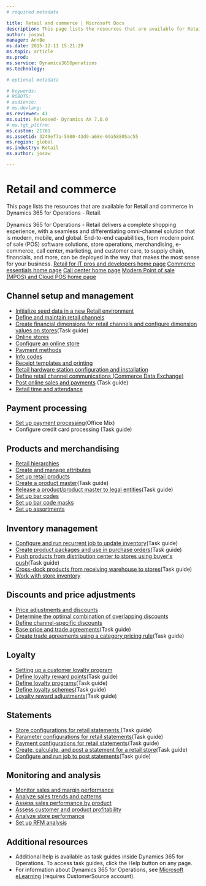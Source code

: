 ```yaml
---
# required metadata

title: Retail and commerce | Microsoft Docs
description: This page lists the resources that are available for Retail and commerce in Dynamics 365 for Operations - Retail.
author: josaw1
manager: AnnBe
ms.date: 2015-12-11 15:21:29
ms.topic: article
ms.prod: 
ms.service: Dynamics365Operations
ms.technology: 

# optional metadata

# keywords: 
# ROBOTS: 
# audience: 
# ms.devlang: 
ms.reviewer: 41
ms.suite: Released- Dynamics AX 7.0.0
# ms.tgt_pltfrm: 
ms.custom: 21781
ms.assetid: 3249ef7a-5900-43d9-a68e-69a58805ac55
ms.region: global
ms.industry: Retail
ms.author: josaw

---
```


# Retail and commerce

This page lists the resources that are available for Retail and commerce in Dynamics 365 for Operations - Retail.

Dynamics 365 for Operations - Retail delivers a complete shopping experience, with a seamless and differentiating omni-channel solution that is modern, mobile, and global. End-to-end capabilities, from modern point of sale (POS) software solutions, store operations, merchandising, e-commerce, call center, marketing, and customer care, to supply chain, financials, and more, can be deployed in the way that makes the most sense for your business. [Retail for IT pros and developers home page](https://docs.microsoft.com/en-us/dynamics365/operations/dev-itpro/retail/microsoft-dynamics-ax-retail-for-it-pros-and-developers) [Commerce essentials home page](https://docs.microsoft.com/en-us/dynamics365/operations/retail/commerce-essentials-landing) [Call center home page](https://docs.microsoft.com/en-us/dynamics365/operations/retail/call-center) [Modern Point of sale (MPOS) and Cloud POS home page](//ax.help.dynamics.com/en/wiki/point-of-sale-pos-and-modern-point-of-sale-mpos/)

## Channel setup and management
-   [Initialize seed data in a new Retail environment](https://docs.microsoft.com/en-us/dynamics365/operations/retail/enable-and-configure-retail-functionality)
-   [Define and maintain retail channels](https://docs.microsoft.com/en-us/dynamics365/operations/retail/define-and-maintain-retail-channels)
-   [Create financial dimensions for retail channels and configure dimension values on stores](http://ax.help.dynamics.com/en/wiki/create-financial-dimensions-for-retail-channels-and-configure-dimension-values-on-stores/)(Task guide)
-   [Online stores](http://ax.help.dynamics.com/en/wiki/online-stores-2/)
-   [Configure an online store](https://docs.microsoft.com/en-us/dynamics365/operations/dev-itpro/retail/configure-an-online-store)
-   [P](https://docs.microsoft.com/en-us/dynamics365/operations/dev-itpro/retail/payment-methods)[ayment methods](https://docs.microsoft.com/en-us/dynamics365/operations/dev-itpro/retail/payment-methods)
-   [Info codes ](https://docs.microsoft.com/en-us/dynamics365/operations/retail/about-info-codes-retail)
-   [Receipt templates and printing](https://docs.microsoft.com/en-us/dynamics365/operations/retail/receipt-templates-and-printing)
-   [Retail hardware station configuration and installation](https://docs.microsoft.com/en-us/dynamics365/operations/retail/retail-hardware-station-configuration-and-installation)
-   [Define retail channel communications (Commerce Data Exchange)](https://docs.microsoft.com/en-us/dynamics365/operations/dev-itpro/retail/define-retail-channel-communications-commerce-data-exchange)
-   [Post online sales and payments](http://ax.help.dynamics.com/en/wiki/posting-of-online-sales-and-payments/) (Task guide)
-   [Retail time and attendance](https://docs.microsoft.com/en-us/dynamics365/operations/retail/retail-time-and-attendance)

## Payment processing
-   [Set up payment processing](https://mix.office.com/watch/i7zw3bg6yk2v)(Office Mix)
-   Configure credit card processing (Task guide)

## Products and merchandising
-   [Retail hierarchies](https://docs.microsoft.com/en-us/dynamics365/operations/retail/retail-hierarchies)
-   [Create and manage attributes](https://docs.microsoft.com/en-us/dynamics365/operations/retail/create-and-manage-attributes)
-   [Set up retail products](https://docs.microsoft.com/en-us/dynamics365/operations/retail/setting-up-retail-products)
-   [Create a product master](http://ax.help.dynamics.com/en/wiki/create-a-product-master/)(Task guide)
-   [Release a product/product master to legal entities](http://ax.help.dynamics.com/en/wiki/release-a-productproduct-master-to-legal-entities/)(Task guide)
-   [Set up bar codes](https://docs.microsoft.com/en-us/dynamics365/operations/retail/setting-up-bar-codes)
-   [Set up bar code masks](https://docs.microsoft.com/en-us/dynamics365/operations/retail/set-up-bar-code-masks)
-   [Set up assortments](https://docs.microsoft.com/en-us/dynamics365/operations/retail/setting-up-assortments)

## Inventory management
-   [Configure and run recurrent job to update inventory](http://ax.help.dynamics.com/en/wiki/configure-and-run-recurrent-job-to-update-inventory/)(Task guide)
-   [Create product packages and use in purchase orders](http://ax.help.dynamics.com/en/wiki/create-product-packages-and-use-in-purchase-order/)(Task guide)
-   [Push products from distribution center to stores using buyer's push](http://ax.help.dynamics.com/en/wiki/push-products-from-distribution-center-to-stores-using-buyers-push/)(Task guide)
-   [Cross-dock products from receiving warehouse to stores](http://ax.help.dynamics.com/en/wiki/cross-dock-products-from-receiving-warehouse-to-stores/)(Task guide)
-   [Work with store inventory](https://docs.microsoft.com/en-us/dynamics365/operations/retail/working-with-store-inventory)

## Discounts and price adjustments
-   [Price adjustments and discounts](https://docs.microsoft.com/en-us/dynamics365/operations/retail/price-adjustments-and-discounts)
-   [Determine the optimal combination of overlapping discounts](https://docs.microsoft.com/en-us/dynamics365/operations/retail/determine-the-optimal-combination-of-overlapping-discounts)
-   [Define channel-specific discounts](https://docs.microsoft.com/en-us/dynamics365/operations/retail/define-channel-specific-discounts)
-   [Base price and trade agreements](http://ax.help.dynamics.com/en/wiki/base-price-and-trade-agreements/)(Task guide)
-   [Create trade agreements using a category pricing rule](http://ax.help.dynamics.com/en/wiki/create-trade-agreements-using-a-category-pricing-rule/)(Task guide)

## Loyalty
-   [Setting up a customer loyalty program](https://docs.microsoft.com/en-us/dynamics365/operations/retail/setting-up-a-customer-loyalty-program)
-   [Define loyalty reward points](http://ax.help.dynamics.com/en/wiki/define-loyalty-reward-points/)(Task guide)
-   [Define loyalty programs](http://ax.help.dynamics.com/en/wiki/define-loyalty-programs/)(Task guide)
-   [Define loyalty schemes](http://ax.help.dynamics.com/en/wiki/define-loyalty-schemes/)(Task guide)
-   [Loyalty reward adjustments](http://ax.help.dynamics.com/en/wiki/loyalty-rewards-adjustments/)(Task guide)

## Statements
-   [Store configurations for retail statements ](http://ax.help.dynamics.com/en/wiki/store-configurations-for-retail-statements/)(Task guide)
-   [Parameter configurations for retail statements](http://ax.help.dynamics.com/en/wiki/parameter-configurations-for-retail-statements/)(Task guide)
-   [Payment configurations for retail statements](http://ax.help.dynamics.com/en/wiki/payment-configurations-for-retail-statements/)(Task guide)
-   [Create, calculate, and post a statement for a retail store](http://ax.help.dynamics.com/en/wiki/create-calculate-and-post-a-statement-for-a-retail-store/)(Task guide)
-   [Configure and run job to post statements](http://ax.help.dynamics.com/en/wiki/configure-and-run-job-to-post-statements/)(Task guide)

## Monitoring and analysis
-   [Monitor sales and margin performance](https://docs.microsoft.com/en-us/dynamics365/operations/retail/monitoring-sales-and-margin-performance)
-   [Analyze sales trends and patterns](https://docs.microsoft.com/en-us/dynamics365/operations/retail/analyze-sales-trends-and-patterns)
-   [Assess sales performance by product](https://docs.microsoft.com/en-us/dynamics365/operations/retail/sales-performance-by-products)
-   [Assess customer and product profitability](https://docs.microsoft.com/en-us/dynamics365/operations/retail/assess-customer-product-profitability)
-   [Analyze store performance](https://docs.microsoft.com/en-us/dynamics365/operations/retail/store-performance-information)
-   [Set up RFM analysis](https://docs.microsoft.com/en-us/dynamics365/operations/retail/setting-up-rfm-analysis)

## []()Additional resources
-   Additional help is available as task guides inside Dynamics 365 for Operations. To access task guides, click the Help button on any page.
-   For information about Dynamics 365 for Operations, see [Microsoft eLearning](https://mbs2.microsoft.com/members/elearning/dynamicstrainingcert.aspx) (requires CustomerSource account).

 

